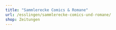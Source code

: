 ```yaml
---
title: "Sammlerecke Comics & Romane"
url: /esslingen/sammlerecke-comics-und-romane/
shop: Zeitungen
---
```

